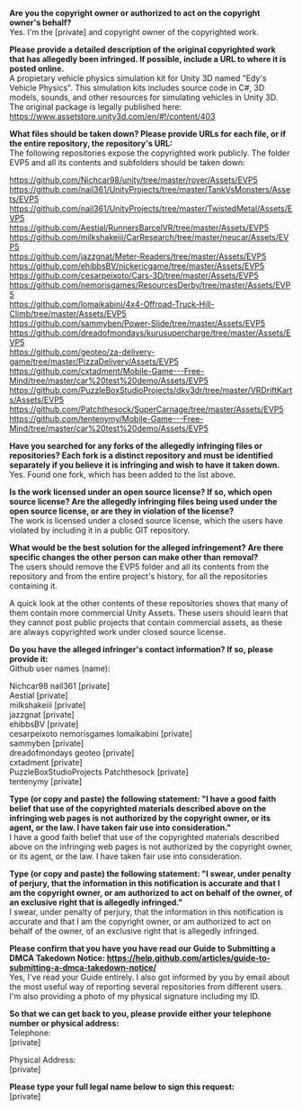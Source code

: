 **Are you the copyright owner or authorized to act on the copyright owner's behalf?**  
Yes. I'm the [private] and copyright owner of the copyrighted work.  

**Please provide a detailed description of the original copyrighted work that has allegedly been infringed. If possible, include a URL to where it is posted online.**  
A propietary vehicle physics simulation kit for Unity 3D named "Edy's Vehicle Physics". This simulation kits includes source code in C#, 3D models, sounds, and other resources for simulating vehicles in Unity 3D. The original package is legally published here:
https://www.assetstore.unity3d.com/en/#!/content/403  

**What files should be taken down? Please provide URLs for each file, or if the entire repository, the repository's URL:**  
The following repositories expose the copyrighted work publicly. The folder EVP5 and all its contents and subfolders should be taken down:  

https://github.com/Nichcar98/unity/tree/master/rover/Assets/EVP5  
https://github.com/nail361/UnityProjects/tree/master/TankVsMonsters/Assets/EVP5  
https://github.com/nail361/UnityProjects/tree/master/TwistedMetal/Assets/EVP5  
https://github.com/Aestial/RunnersBarcelVR/tree/master/Assets/EVP5  
https://github.com/milkshakeiii/CarResearch/tree/master/neucar/Assets/EVP5  
https://github.com/jazzgnat/Meter-Readers/tree/master/Assets/EVP5  
https://github.com/ehibbsBV/nickericgame/tree/master/Assets/EVP5  
https://github.com/cesarpeixoto/Cars-3D/tree/master/Assets/EVP5  
https://github.com/nemorisgames/ResourcesDerby/tree/master/Assets/EVP5  
https://github.com/lomaikabini/4x4-Offroad-Truck-Hill-Climb/tree/master/Assets/EVP5  
https://github.com/sammyben/Power-Slide/tree/master/Assets/EVP5  
https://github.com/dreadofmondays/kurusupercharge/tree/master/Assets/EVP5  
https://github.com/geoteo/za-delivery-game/tree/master/PizzaDelivery/Assets/EVP5  
https://github.com/cxtadment/Mobile-Game---Free-Mind/tree/master/car%20test%20demo/Assets/EVP5  
https://github.com/PuzzleBoxStudioProjects/dkv3dr/tree/master/VRDriftKarts/Assets/EVP5  
https://github.com/Patchthesock/SuperCarnage/tree/master/Assets/EVP5  
https://github.com/tentenymy/Mobile-Game---Free-Mind/tree/master/car%20test%20demo/Assets/EVP5  

**Have you searched for any forks of the allegedly infringing files or repositories? Each fork is a distinct repository and must be identified separately if you believe it is infringing and wish to have it taken down.**  
Yes. Found one fork, which has been added to the list above.

**Is the work licensed under an open source license? If so, which open source license? Are the allegedly infringing files being used under the open source license, or are they in violation of the license?**  
The work is licensed under a closed source license, which the users have violated by including it in a public GIT repository.  

**What would be the best solution for the alleged infringement? Are there specific changes the other person can make other than removal?**  
The users should remove the EVP5 folder and all its contents from the repository and from the entire project's history, for all the repositories containing it.  

A quick look at the other contents of these repositories shows that many of them contain more commercial Unity Assets. These users should learn that they cannot post public projects that contain commercial assets, as these are always copyrighted work under closed source license.  

**Do you have the alleged infringer's contact information? If so, please provide it:**  
Github user names (name):  

Nichcar98
nail361 [private]  
Aestial [private]  
milkshakeiii [private]  
jazzgnat [private]  
ehibbsBV [private]  
cesarpeixoto
nemorisgames
lomaikabini [private]  
sammyben [private]  
dreadofmondays
geoteo [private]  
cxtadment [private]  
PuzzleBoxStudioProjects
Patchthesock [private]  
tentenymy [private]  

**Type (or copy and paste) the following statement: "I have a good faith belief that use of the copyrighted materials described above on the infringing web pages is not authorized by the copyright owner, or its agent, or the law. I have taken fair use into consideration."**  
I have a good faith belief that use of the copyrighted materials described above on the infringing web pages is not authorized by the copyright owner, or its agent, or the law. I have taken fair use into consideration.  

**Type (or copy and paste) the following statement: "I swear, under penalty of perjury, that the information in this notification is accurate and that I am the copyright owner, or am authorized to act on behalf of the owner, of an exclusive right that is allegedly infringed."**  
I swear, under penalty of perjury, that the information in this notification is accurate and that I am the copyright owner, or am authorized to act on behalf of the owner, of an exclusive right that is allegedly infringed.  

**Please confirm that you have you have read our Guide to Submitting a DMCA Takedown Notice: https://help.github.com/articles/guide-to-submitting-a-dmca-takedown-notice/**  
Yes, I've read your Guide entirely. I also got informed by you by email about the most useful way of reporting several repositories from different users. I'm also providing a photo of my physical signature including my ID.  

**So that we can get back to you, please provide either your telephone number or physical address:**  
Telephone:  
[private]  

Physical Address:  
[private]  

**Please type your full legal name below to sign this request:**  
[private]
